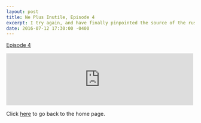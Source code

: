 ```yaml
---
layout: post
title: Ne Plus Inutile, Episode 4
excerpt: I try again, and have finally pinpointed the source of the rustling.  Not that you can tell from this episode.
date: 2016-07-12 17:30:00 -0400
---
```


[Episode 4](https://archive.org/details/npi-004)

<iframe src="https://archive.org/embed/npi-004" width="500" height="140" frameborder="0" webkitallowfullscreen="true" mozallowfullscreen="true" allowfullscreen></iframe>


Click [here](http://goltz20707.mmert.org/) to go back to the home page.

